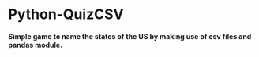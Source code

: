 # Python-QuizCSV
#### Simple game to name the states of the US by making use of csv files and pandas module.
